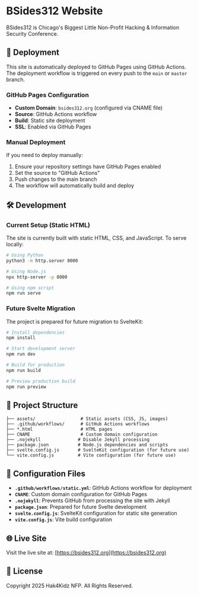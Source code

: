 # BSides312 Website

BSides312 is Chicago's Biggest Little Non-Profit Hacking & Information Security Conference.

## 🚀 Deployment

This site is automatically deployed to GitHub Pages using GitHub Actions. The deployment workflow is triggered on every push to the `main` or `master` branch.

### GitHub Pages Configuration

- **Custom Domain**: `bsides312.org` (configured via CNAME file)
- **Source**: GitHub Actions workflow
- **Build**: Static site deployment
- **SSL**: Enabled via GitHub Pages

### Manual Deployment

If you need to deploy manually:

1. Ensure your repository settings have GitHub Pages enabled
2. Set the source to "GitHub Actions"
3. Push changes to the main branch
4. The workflow will automatically build and deploy

## 🛠️ Development

### Current Setup (Static HTML)

The site is currently built with static HTML, CSS, and JavaScript. To serve locally:

```bash
# Using Python
python3 -m http.server 8000

# Using Node.js
npx http-server -p 8000

# Using npm script
npm run serve
```

### Future Svelte Migration

The project is prepared for future migration to SvelteKit:

```bash
# Install dependencies
npm install

# Start development server
npm run dev

# Build for production
npm run build

# Preview production build
npm run preview
```

## 📁 Project Structure

```
├── assets/                 # Static assets (CSS, JS, images)
├── .github/workflows/      # GitHub Actions workflows
├── *.html                  # HTML pages
├── CNAME                   # Custom domain configuration
├── .nojekyll              # Disable Jekyll processing
├── package.json           # Node.js dependencies and scripts
├── svelte.config.js       # SvelteKit configuration (for future use)
└── vite.config.js         # Vite configuration (for future use)
```

## 🔧 Configuration Files

- **`.github/workflows/static.yml`**: GitHub Actions workflow for deployment
- **`CNAME`**: Custom domain configuration for GitHub Pages
- **`.nojekyll`**: Prevents GitHub from processing the site with Jekyll
- **`package.json`**: Prepared for future Svelte development
- **`svelte.config.js`**: SvelteKit configuration for static site generation
- **`vite.config.js`**: Vite build configuration

## 🌐 Live Site

Visit the live site at: [https://bsides312.org](https://bsides312.org)

## 📝 License

Copyright 2025 Hak4Kidz NFP. All Rights Reserved.